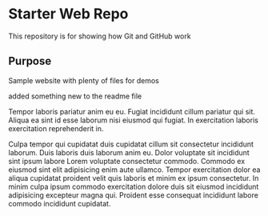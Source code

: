 # Starter Web Repo

This repository is for showing how Git and GitHub work

## Purpose

Sample website with plenty of files for demos

added  something new to the readme file

Tempor laboris pariatur anim eu eu. Fugiat incididunt cillum pariatur qui sit. Aliqua ea sint id esse laborum nisi eiusmod qui fugiat. In exercitation laboris exercitation reprehenderit in.

Culpa tempor qui cupidatat duis cupidatat cillum sit consectetur incididunt laborum. Duis laboris duis laborum anim eu. Dolor voluptate sit incididunt sint ipsum labore Lorem voluptate consectetur commodo. Commodo ex eiusmod sint elit adipisicing enim aute ullamco. Tempor exercitation dolor ea aliqua cupidatat proident velit quis laboris et minim ex ipsum consectetur. In minim culpa ipsum commodo exercitation dolore duis sit eiusmod incididunt adipisicing excepteur magna qui. Proident esse consequat incididunt labore commodo incididunt cupidatat.